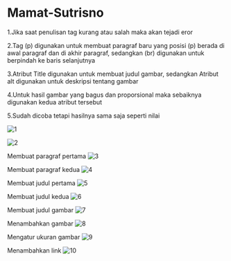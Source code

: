 # Mamat-Sutrisno
1.Jika saat penulisan tag kurang atau salah maka akan tejadi eror

2.Tag (p) digunakan untuk membuat paragraf baru yang posisi (p) berada di awal paragraf dan di akhir paragraf, sedangkan (br) digunakan untuk berpindah ke baris selanjutnya

3.Atribut Title digunakan untuk membuat judul gambar, sedangkan Atribut alt digunakan untuk deskripsi tentang gambar

4.Untuk hasil gambar yang bagus dan proporsional maka sebaiknya digunakan kedua atribut tersebut

5.Sudah dicoba tetapi hasilnya sama saja seperti nilai 

![1](https://user-images.githubusercontent.com/101656195/158417270-fe57a37a-6f4a-4c18-ba38-242c4fc01449.png)

![2](https://user-images.githubusercontent.com/101656195/158417284-cc2dbe55-6746-43f7-baeb-698ca4172196.png)

Membuat paragraf pertama
![3](https://user-images.githubusercontent.com/101656195/158417309-d3ece4fc-4ef1-4435-91c6-013d427db9c1.png)

Membuat paragraf kedua
![4](https://user-images.githubusercontent.com/101656195/158417323-7fade4cb-c208-456c-bcdf-83b4a7506960.png)

Membuat judul pertama
![5](https://user-images.githubusercontent.com/101656195/158417327-d03410fe-3b3a-4a6f-8ba6-3eda3ee8212b.png)

Membuat judul kedua
![6](https://user-images.githubusercontent.com/101656195/158417331-00d50b69-dedc-4d2b-bc46-347d62b2ded3.png)

Membuat judul gambar
![7](https://user-images.githubusercontent.com/101656195/158417334-2669957f-0909-4ca0-a85c-227eaa09f61e.png)

Menambahkan gambar
![8](https://user-images.githubusercontent.com/101656195/158417339-0b8f2833-3045-477f-899d-07f9aaaed648.png)

Mengatur ukuran gambar
![9](https://user-images.githubusercontent.com/101656195/158417342-a1dbdecb-f528-4c8e-b1d4-b8c58bcb67d0.png)

Menambahkan link
![10](https://user-images.githubusercontent.com/101656195/158417344-768948c2-de10-4d5e-b5ea-a3b20232a74c.png)

 
